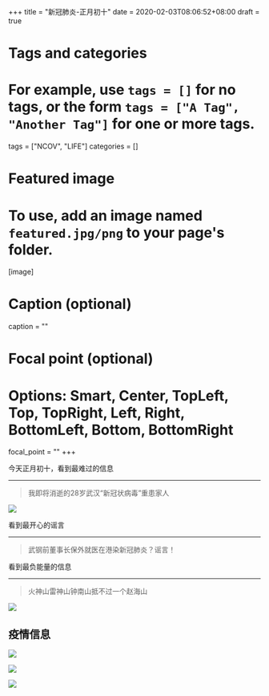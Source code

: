 +++
title = "新冠肺炎-正月初十"
date = 2020-02-03T08:06:52+08:00
draft = true

# Tags and categories
# For example, use `tags = []` for no tags, or the form `tags = ["A Tag", "Another Tag"]` for one or more tags.
tags = ["NCOV", "LIFE"]
categories = []

# Featured image
# To use, add an image named `featured.jpg/png` to your page's folder. 
[image]
  # Caption (optional)
  caption = ""

  # Focal point (optional)
  # Options: Smart, Center, TopLeft, Top, TopRight, Left, Right, BottomLeft, Bottom, BottomRight
  focal_point = ""
+++

今天正月初十，看到最难过的信息

---

> 我即将消逝的28岁武汉“新冠状病毒”重患家人



![](/img/post/ncov-0204-sad.png)


看到最开心的谣言

---

> 武钢前董事长保外就医在港染新冠肺炎？谣言！





看到最负能量的信息

---

>火神山雷神山钟南山抵不过一个赵海山 


![](/img/post/ncov-redcross.png)






## 疫情信息

![](/img/post/ncov-0204.png)

![](/img/post/ncov-0203.png)

![](/img/post/ncov-0202.png)

